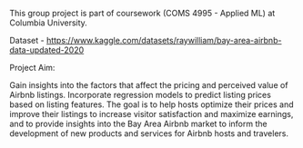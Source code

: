 This group project is part of coursework (COMS 4995 - Applied ML) at Columbia University.

Dataset - https://www.kaggle.com/datasets/raywilliam/bay-area-airbnb-data-updated-2020

Project Aim:

Gain insights into the factors that affect the pricing and perceived value of Airbnb listings.
Incorporate regression models to predict listing prices based on listing features. 
The goal is to help hosts optimize their prices and improve their listings to increase visitor satisfaction and maximize earnings, and to provide insights into the Bay Area Airbnb market to inform the development of new products
and services for Airbnb hosts and travelers.
